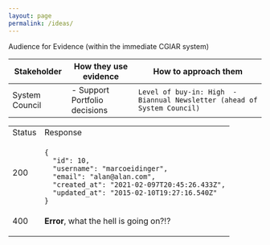 ```yaml
---
layout: page
permalink: /ideas/
---
```




Audience for Evidence (within the immediate CGIAR system)

| Stakeholder | How they use evidence  | How to approach them | 
| -- | -- | -- |
| System Council | - Support Portfolio decisions  | `Level of buy-in: High  -	Biannual Newsletter (ahead of System Council)`  |



<table>
<tr>
<td> Status </td> <td> Response </td>
</tr>
<tr>
<td> 200 </td>
<td>
<code>
{
  "id": 10,
  "username": "marcoeidinger",
  "email": "alan@alan.com",
  "created_at": "2021-02-097T20:45:26.433Z",
  "updated_at": "2015-02-10T19:27:16.540Z"
}
</code>
</td>
</tr>
<tr>
<td> 400 </td>
<td>

**Error**, what the hell is going on?!?

</td>
</tr>
</table>
